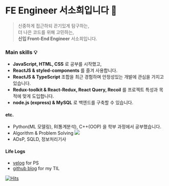 # FE Engineer 서소희입니다 🌳
> 신중하게 접근하되 끈기있게 탐구하는, <br/>
더 나은 코드를 위해 고민하는, <br/>
**신입 Front-End Engineer** 서소희입니다.
### Main skills 💡
- __JavaScript, HTML, CSS__                         로 공부를 시작했고,
- __ReactJS & styled-components__                       를 즐겨 사용합니다. 
- __ReactJS & TypeScript__                              조합을 최근 경험하며 안정성있는 개발에 관심을 가지고 있습니다.
- __Redux-toolkit & React-Redux, React Query, Recoil__  를 프로젝트 특성과 목적에 맞게 도입합니다.
- __node.js (express) & MySQL__                         로 백엔드를 구축할 수 있습니다.
#### etc.
- Python(ML 모델링), R(통계분석), C++(OOP) 을 학부 과정에서 공부했습니다.
- Algorithm & Problem Solving  <a href="https://solved.ac/profile/greenish0902"><img src="http://mazassumnida.wtf/api/mini/generate_badge?boj=greenish0902"/></a>
- ADsP, SQLD, 정보처리기사 
#### Life Logs
- [velog](https://velog.io/@greenish0902) for PS
- [github blog](https://greenish0902.github.io/) for my TIL

<a href="https://hits.sh/github.com/greenish0902/">
<img alt="Hits" src="https://hits.dwyl.com/greenish0902/greenish0902.svg?style=flat-square&show=unique"/>
</a>
